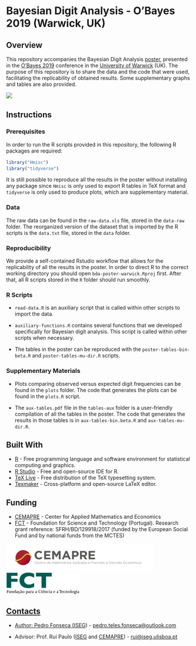
<!-- README.md is generated from README.Rmd. Please edit that file -->

# Bayesian Digit Analysis - O’Bayes 2019 (Warwick, UK)

## Overview

This repository accompanies the Bayesian Digit Analysis
[poster](https://github.com/pedro-teles-fonseca/bda-poster-warwick/blob/master/poster.pdf),
presented in the
[O’Bayes 2019](https://warwick.ac.uk/fac/sci/statistics/staff/academic-research/robert/0bayesconference/)
conference in the [University of Warwick](https://warwick.ac.uk) (UK).
The purpose of this repository is to share the data and the code that
were used, facilitating the replicability of obtained results. Some
supplementary graphs and tables are also provided.

<a href="https://github.com/pedro-teles-fonseca/bda-poster-warwick/blob/master/poster.pdf"><img src="https://raw.githubusercontent.com/pedro-teles-fonseca/bayes-digit-analysis-warwick/master/images/poster.png" /></a>

## Instructions

### Prerequisites

In order to run the R scripts provided in this repository, the following
R packages are required:

``` r
library("Hmisc")
library("tidyverse") 
```

It is still possible to reproduce all the results in the poster without
installing any package since `Hmisc` is only used to export R tables in
TeX format and `tidyverse` is only used to produce plots, which are
supplementary material.

### Data

The raw data can be found in the `raw-data.xls` file, stored in the
`data-raw` folder. The reorganized version of the dataset that is
imported by the R scripts is the `data.txt` file, stored in the `data`
folder.

### Reproducibility

We provide a self-contained Rstudio workflow that allows for the
replicability of all the results in the poster. In order to direct R to
the correct working directory you should open `bda-poster-warwick.Rproj`
first. After that, all R scripts stored in the `R` folder should run
smoothly.

### R Scripts

  - `read-data.R` is an auxiliary script that is called within other
    scripts to import the data.

  - `auxiliary-functions.R` contains several functions that we developed
    specifically for Bayesian digit analysis. This script is called
    within other scripts when necessary.

  - The tables in the poster can be reproduced with the
    `poster-tables-bin-beta.R` and `poster-tables-mu-dir.R` scripts.

### Supplementary Materials

  - Plots comparing observed versus expected digit frequencies can be
    found in the `plots` folder. The code that generates the plots can
    be found in the `plots.R` script.

  - The `aux-tables.pdf` file in the `tables-aux` folder is a
    user-friendly compilation of all the tables in the poster. The code
    that generates the results in those tables is in
    `aux-tables-bin.beta.R` and `aux-tables-mu-dir.R`.

## Built With

  - [R](https://www.r-project.org) - Free programming language and
    software environment for statistical computing and graphics.
  - [R Studio](https://www.rstudio.com) - Free and open-source IDE for
    R.
  - [TeX Live](https://www.tug.org/texlive/) - Free distribution of the
    TeX typesetting system.
  - [Texmaker](https://www.xm1math.net/texmaker/) - Cross-platform and
    open-source LaTeX editor.

## Funding

  - [CEMAPRE](https://cemapre.iseg.ulisboa.pt) - Center for Applied
    Mathematics and Economics
  - [FCT](https://www.fct.pt/index.phtml.en) - Foundation for Science
    and Technology (Portugal). Research grant reference:
    SFRH/BD/129918/2017 (funded by the European Social Fund and by
    national funds from the MCTES)

<a href="https://cemapre.iseg.ulisboa.pt"><img src="images/cemapre.png" width="400">
<a href="https://www.fct.pt/index.phtml.en"><img src="images/fct.png" width="200">

## Contacts

  - Author: Pedro Fonseca
    ([ISEG](https://www.iseg.ulisboa.pt/aquila/instituicao/ISEG/)) -
    <pedro.teles.fonseca@outlook.com>

  - Advisor: Prof. Rui Paulo
    ([ISEG](https://www.iseg.ulisboa.pt/aquila/instituicao/ISEG/) and
    [CEMAPRE](https://cemapre.iseg.ulisboa.pt)) - <rui@iseg.ulisboa.pt>
